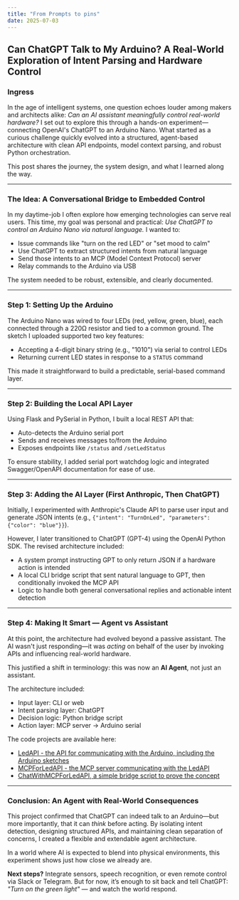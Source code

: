 ```yaml
---
title: "From Prompts to pins"
date: 2025-07-03
---
```

## Can ChatGPT Talk to My Arduino? A Real-World Exploration of Intent Parsing and Hardware Control

### Ingress

In the age of intelligent systems, one question echoes louder among makers and architects alike: *Can an AI assistant meaningfully control real-world hardware?* I set out to explore this through a hands-on experiment—connecting OpenAI's ChatGPT to an Arduino Nano. What started as a curious challenge quickly evolved into a structured, agent-based architecture with clean API endpoints, model context parsing, and robust Python orchestration.

This post shares the journey, the system design, and what I learned along the way.

---

### The Idea: A Conversational Bridge to Embedded Control

In my daytime-job I often explore how emerging technologies can serve real users. This time, my goal was personal and practical: *Use ChatGPT to control an Arduino Nano via natural language.* I wanted to:

- Issue commands like "turn on the red LED" or "set mood to calm"
- Use ChatGPT to extract structured intents from natural language
- Send those intents to an MCP (Model Context Protocol) server
- Relay commands to the Arduino via USB

The system needed to be robust, extensible, and clearly documented.

---

### Step 1: Setting Up the Arduino

The Arduino Nano was wired to four LEDs (red, yellow, green, blue), each connected through a 220Ω resistor and tied to a common ground. The sketch I uploaded supported two key features:

- Accepting a 4-digit binary string (e.g., "1010") via serial to control LEDs
- Returning current LED states in response to a `STATUS` command

This made it straightforward to build a predictable, serial-based command layer.

---

### Step 2: Building the Local API Layer

Using Flask and PySerial in Python, I built a local REST API that:

- Auto-detects the Arduino serial port
- Sends and receives messages to/from the Arduino
- Exposes endpoints like `/status` and `/setLedStatus`

To ensure stability, I added serial port watchdog logic and integrated Swagger/OpenAPI documentation for ease of use.

---

### Step 3: Adding the AI Layer (First Anthropic, Then ChatGPT)

Initially, I experimented with Anthropic's Claude API to parse user input and generate JSON intents (e.g., `{"intent": "TurnOnLed", "parameters": {"color": "blue"}}`).

However, I later transitioned to ChatGPT (GPT-4) using the OpenAI Python SDK. The revised architecture included:

- A system prompt instructing GPT to only return JSON if a hardware action is intended
- A local CLI bridge script that sent natural language to GPT, then conditionally invoked the MCP API
- Logic to handle both general conversational replies and actionable intent detection

---

### Step 4: Making It Smart — Agent vs Assistant

At this point, the architecture had evolved beyond a passive assistant. The AI wasn't just responding—it was *acting* on behalf of the user by invoking APIs and influencing real-world hardware.

This justified a shift in terminology: this was now an **AI Agent**, not just an assistant.

The architecture included:

- Input layer: CLI or web
- Intent parsing layer: ChatGPT
- Decision logic: Python bridge script
- Action layer: MCP server → Arduino serial

The code projects are available here:

- [LedAPI - the API for communicating with the Arduino, including the Arduino sketches](https://github.com/kri77/LedAPI)
- [MCPForLedAPI - the MCP server communicating with the LedAPI](https://github.com/kri77/MCPForLedAPI)
- [ChatWithMCPForLedAPI, a simple bridge script to prove the concept](https://github.com/kri77/MCPForLedAPI)
---

### Conclusion: An Agent with Real-World Consequences

This project confirmed that ChatGPT can indeed talk to an Arduino—but more importantly, that it can *think* before acting. By isolating intent detection, designing structured APIs, and maintaining clean separation of concerns, I created a flexible and extendable agent architecture.

In a world where AI is expected to blend into physical environments, this experiment shows just how close we already are.


  
**Next steps?** Integrate sensors, speech recognition, or even remote control via Slack or Telegram. But for now, it’s enough to sit back and tell ChatGPT: *"Turn on the green light"* — and watch the world respond.

